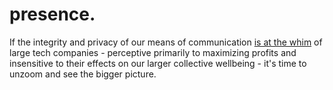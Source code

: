 # presence.

If the integrity and privacy of our means of communication [is at the whim](https://www.schneier.com/blog/archives/2023/08/zoom-can-spy-on-your-calls-and-use-the-conversation-to-train-ai-but-says-that-it-wont.html) of large tech companies - perceptive primarily to maximizing profits and insensitive to their effects on our larger collective wellbeing - it's time to unzoom and see the bigger picture.
